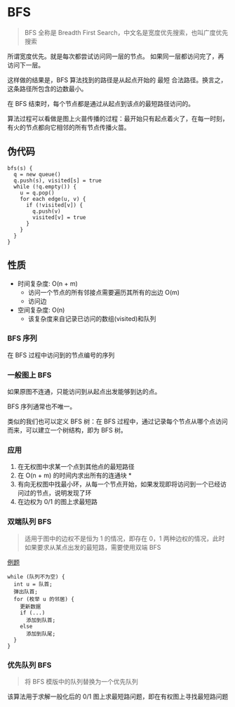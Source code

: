 # BFS
> BFS 全称是 Breadth First Search，中文名是宽度优先搜索，也叫广度优先搜索

所谓宽度优先。就是每次都尝试访问同一层的节点。 如果同一层都访问完了，再访问下一层。

这样做的结果是，BFS 算法找到的路径是从起点开始的 最短 合法路径。换言之，这条路径所包含的边数最小。

在 BFS 结束时，每个节点都是通过从起点到该点的最短路径访问的。

算法过程可以看做是图上火苗传播的过程：最开始只有起点着火了，在每一时刻，有火的节点都向它相邻的所有节点传播火苗。

## 伪代码

```
bfs(s) {
  q = new queue()
  q.push(s), visited[s] = true
  while (!q.empty()) {
    u = q.pop()
    for each edge(u, v) {
      if (!visited[v]) {
        q.push(v)
        visited[v] = true
      }
    }
  }
}
```

## 性质
- 时间复杂度: O(n + m)
    - 访问一个节点的所有邻接点需要遍历其所有的出边 O(m)
    - 访问边
- 空间复杂度: O(n)
    - 该复杂度来自记录已访问的数组(visited)和队列

### BFS 序列

在 BFS 过程中访问到的节点编号的序列

### 一般图上 BFS

如果原图不连通，只能访问到从起点出发能够到达的点。

BFS 序列通常也不唯一。

类似的我们也可以定义 BFS 树：在 BFS 过程中，通过记录每个节点从哪个点访问而来，可以建立一个树结构，即为 BFS 树。

### 应用

1. 在无权图中求某一个点到其他点的最短路径
2. 在 O(n + m) 的时间内求出所有的连通块 *
3. 有向无权图中找最小环，从每一个节点开始，如果发现即将访问到一个已经访问过的节点，说明发现了环
4. 在边权为 0/1 的图上求最短路

### 双端队列 BFS
> 适用于图中的边权不是恒为 1 的情况，即存在 0，1 两种边权的情况，此时如果要求从某点出发的最短路，需要使用双端 BFS

[例题](../algorithm/DequeBFS.java)

```
while (队列不为空) {
  int u = 队首;
  弹出队首;
  for (枚举 u 的邻居) {
    更新数据
    if (...)
      添加到队首;
    else
      添加到队尾;
  }
}
```

### 优先队列 BFS
> 将 BFS 模版中的队列替换为一个优先队列

该算法用于求解一般化后的 0/1 图上求最短路问题，即在有权图上寻找最短路问题
